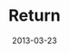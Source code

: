 ---
layout: message
category: message
series: "ROI"
title: "Return"
date: 2013-03-23
audio-description: "We are experimenting with investing for return."
audio: "http://www.crossroads.net/players/media/hq/roi_03.mp3"
audio-title: "Return"
audio-duration: "44&#58;36"
program-description: "Program - WK3 ROI"
program: "http://www.crossroads.net/players/media/hq/03_23-24_13Program_LO.pdf"
program-title: "Return"
video-description: "We are experimenting with investing for return."
video-title: "Return"
video: "https://s3.amazonaws.com/crossroadsvideomessages/roi_03.mp4"
video-poster: "https://www.crossroads.net/uploadedfiles/roi_03_still.jpg"
---